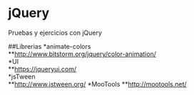 # jQuery
Pruebas y ejercicios con jQuery

##Librerias
*animate-colors  
**<http://www.bitstorm.org/jquery/color-animation/>  
*UI  
**<https://jqueryui.com/>  
*jsTween  
**<http://www.jstween.org/>
*MooTools 
**<http://mootools.net/> 

